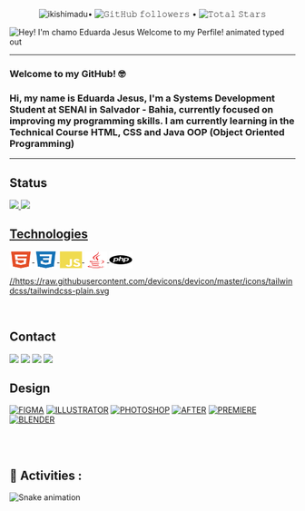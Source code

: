 <p align="center">
  <img src="https://komarev.com/ghpvc/?username=ikishimadu&color=ee82ee" alt="ikishimadu">•  
  <img alt="𝙶𝚒𝚝𝙷𝚞𝚋 𝚏𝚘𝚕𝚕𝚘𝚠𝚎𝚛𝚜" src="https://img.shields.io/github/followers/ikishimadu?label=Followers&style=social"> •   
  <img src="https://img.shields.io/github/stars/ikishimadu?label=Stars&color=ee82ee" alt="𝚃𝚘𝚝𝚊𝚕 𝚂𝚝𝚊𝚛𝚜">
</p>

<img src="https://readme-typing-svg.demolab.com?font=Operator+Mono&size=37&duration=2800&pause=2000&color=ee82ee&center=true&vCenter=true&width=940&height=50&lines=Hey%2C+I'm+Eduarda+Welcome+to+my+Profile!+👾" align="middle" alt="Hey! I'm chamo Eduarda Jesus Welcome to my Perfile! animated typed out">

<hr>

### Welcome to my GitHub! 🤓


### Hi, my name is Eduarda Jesus, I'm a Systems Development Student at SENAI in Salvador - Bahia, currently focused on improving my programming skills. I am currently learning in the Technical Course HTML, CSS and Java OOP (Object Oriented Programming) 

<hr>

<h2>Status</h2>
<div>
   <a href="https://github.com/ikishimadu">
   <img height="180em" src="https://github-readme-stats.vercel.app/api?username=ikishimadu&show_icons=true&theme=tokyonight&include_all_commits=true&count_private=true"/>
   <img height="180em" src="https://github-readme-stats.vercel.app/api/top-langs/?username=ikishimadu&layout=compact&langs_count=6&theme=tokyonight"/>

</div>
 
 <h2>Technologies</h2>
<div>

<img align="center" alt="HTML5" height="30" width="40" src="https://raw.githubusercontent.com/devicons/devicon/master/icons/html5/html5-plain.svg" style="max-width: 100%;">
<img align="center" alt="CSS3" height="30" width="40" src="https://raw.githubusercontent.com/devicons/devicon/master/icons/css3/css3-plain.svg" style="max-width: 100%;">
<img align="center" alt="JAVASCRIPT" height="30" width="40" src="https://raw.githubusercontent.com/devicons/devicon/master/icons/javascript/javascript-plain.svg" style="max-width: 100%;">
<img align="center" alt="JAVA" height="30" width="40" src="https://raw.githubusercontent.com/devicons/devicon/master/icons/java/java-plain.svg" style="max-width: 100%;">
<img align="center" alt="PHP" height="30" width="40" src="https://raw.githubusercontent.com/devicons/devicon/master/icons/php/php-plain.svg" style="max-width: 100%;">

//https://raw.githubusercontent.com/devicons/devicon/master/icons/tailwindcss/tailwindcss-plain.svg
</div>
 
 <br>
 
<h2>Contact</h2>
<div> 
  <a href="https://instagram.com/madu.jesus" target="_blank"><img src="https://img.shields.io/badge/-Instagram-%23E4405F?style=for-the-badge&logo=instagram&logoColor=white"></a> 
  <a href = "mailto:mariaeduardaoj@hotmail.com"><img src="https://img.shields.io/badge/-Gmail-%23333?style=for-the-badge&logo=gmail&logoColor=white" target="_blank"></a>
  <a href="https://www.linkedin.com/in/eduarda-jesus" target="_blank"><img src="https://img.shields.io/badge/-LinkedIn-%230077B5?style=for-the-badge&logo=linkedin&logoColor=white" target="_blank"></a> 
 <a href="https://www.behance.net/eduardajesus" target="_blank"><img src="https://img.shields.io/badge/-Behance-blue?style=for-the-badge&logo=behance&logoColor=white" target="_blank"></a> 
 
 <h2>Design</h2>

<div>

[![FIGMA](https://img.shields.io/badge/Figma-F24E1E?style=for-the-badge&logo=figma&logoColor=white)]()
[![ILLUSTRATOR](https://img.shields.io/badge/Adobe%20Illustrator-FF9A00?style=for-the-badge&logo=adobe%20illustrator&logoColor=white)]()
[![PHOTOSHOP](https://img.shields.io/badge/Adobe%20Photoshop-31A8FF?style=for-the-badge&logo=Adobe%20Photoshop&logoColor=black)]()
[![AFTER](https://img.shields.io/badge/Adobe%20after%20affects-CF96FD?style=for-the-badge&logo=Adobe%20after%20effects&logoColor=393665)]()
[![PREMIERE](https://img.shields.io/badge/Adobe%20Premiere%20Pro-9999FF?style=for-the-badge&logo=Adobe%20Premiere%20Pro&logoColor=white)]()
[![BLENDER](https://img.shields.io/badge/blender-%23F5792A.svg?style=for-the-badge&logo=blender&logoColor=white)]()
</div>

 <br> <br>
 
 ## 🐍 Activities :
 ![Snake animation](https://github.com/ikishimadu/ikishimadu/blob/output/github-contribution-grid-snake.svg)

</div>
